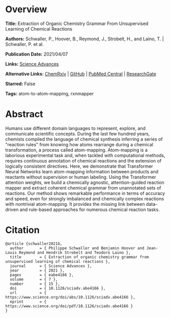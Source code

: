 # Overview
**Title:**
Extraction of Organic Chemistry Grammar From Unsupervised Learning of Chemical Reactions

**Authors:**
Schwaller, P., Hoover, B., Reymond, J., Strobelt, H., and Laino, T. |
Schwaller, P. et al.

**Publication Date:**
2021/04/07

**Links:**
[Science Advances](https://www.science.org/doi/10.1126/sciadv.abe4166)

**Alternative Links:**
[ChemRxiv](https://chemrxiv.org/engage/chemrxiv/article-details/60c74b2aee301c3c2cc79dac) |
[GitHub](https://github.com/rxn4chemistry/rxnmapper) |
[PubMed Central](https://www.ncbi.nlm.nih.gov/pmc/articles/PMC8026122) |
[ResearchGate](https://www.researchgate.net/publication/350712225_Extraction_of_organic_chemistry_grammar_from_unsupervised_learning_of_chemical_reactions)

**Starred:**
False

**Tags:**
atom-to-atom-mapping, rxnmapper


# Abstract
Humans use different domain languages to represent, explore, and communicate scientific concepts.
During the last few hundred years, chemists compiled the language of chemical synthesis inferring a series of "reaction rules" from knowing how atoms rearrange during a chemical transformation, a process called atom-mapping.
Atom-mapping is a laborious experimental task and, when tackled with computational methods, requires continuous annotation of chemical reactions and the extension of logically consistent directives.
Here, we demonstrate that Transformer Neural Networks learn atom-mapping information between products and reactants without supervision or human labeling.
Using the Transformer attention weights, we build a chemically agnostic, attention-guided reaction mapper and extract coherent chemical grammar from unannotated sets of reactions.
Our method shows remarkable performance in terms of accuracy and speed, even for strongly imbalanced and chemically complex reactions with nontrivial atom-mapping.
It provides the missing link between data-driven and rule-based approaches for numerous chemical reaction tasks.


# Citation
```
@article {schwaller2021b,
  author       = { Philippe Schwaller and Benjamin Hoover and Jean-Louis Reymond and Hendrik Strobelt and Teodoro Laino },
  title        = { Extraction of organic chemistry grammar from unsupervised learning of chemical reactions },
  journal      = { Science Advances },
  year         = { 2021 },
  pages        = { eabe4166 },
  volume       = { 7 },
  number       = { 15 },
  doi          = { 10.1126/sciadv.abe4166 },
  url          = { https://www.science.org/doi/abs/10.1126/sciadv.abe4166 },
  eprint       = { https://www.science.org/doi/pdf/10.1126/sciadv.abe4166 }
}
```

